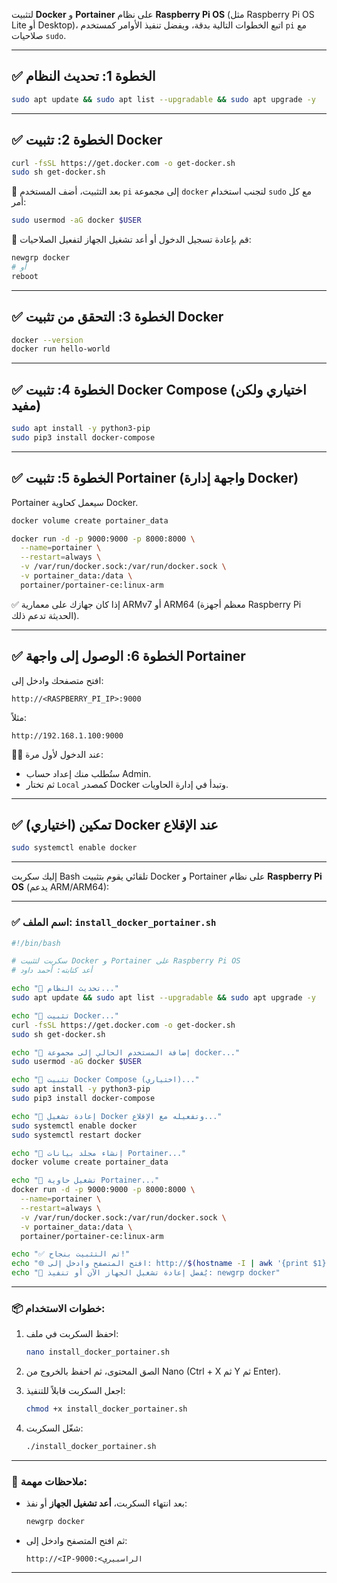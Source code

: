 لتثبيت **Docker** و **Portainer** على نظام **Raspberry Pi OS** (مثل Raspberry Pi OS Lite أو Desktop)، اتبع الخطوات التالية بدقة، ويفضل تنفيذ الأوامر كمستخدم `pi` مع صلاحيات `sudo`.

---

## ✅ الخطوة 1: تحديث النظام

```bash
sudo apt update && sudo apt list --upgradable && sudo apt upgrade -y
```

---

## ✅ الخطوة 2: تثبيت Docker

```bash
curl -fsSL https://get.docker.com -o get-docker.sh
sudo sh get-docker.sh
```

🔹 بعد التثبيت، أضف المستخدم `pi` إلى مجموعة `docker` لتجنب استخدام `sudo` مع كل أمر:

```bash
sudo usermod -aG docker $USER
```

🔁 قم بإعادة تسجيل الدخول أو أعد تشغيل الجهاز لتفعيل الصلاحيات:

```bash
newgrp docker
# أو
reboot
```

---

## ✅ الخطوة 3: التحقق من تثبيت Docker

```bash
docker --version
docker run hello-world
```

---

## ✅ الخطوة 4: تثبيت Docker Compose (اختياري ولكن مفيد)

```bash
sudo apt install -y python3-pip
sudo pip3 install docker-compose
```

---

## ✅ الخطوة 5: تثبيت Portainer (واجهة إدارة Docker)

Portainer سيعمل كحاوية Docker.

```bash
docker volume create portainer_data

docker run -d -p 9000:9000 -p 8000:8000 \
  --name=portainer \
  --restart=always \
  -v /var/run/docker.sock:/var/run/docker.sock \
  -v portainer_data:/data \
  portainer/portainer-ce:linux-arm
```

✅ إذا كان جهازك على معمارية ARMv7 أو ARM64 (معظم أجهزة Raspberry Pi الحديثة تدعم ذلك).

---

## ✅ الخطوة 6: الوصول إلى واجهة Portainer

افتح متصفحك وادخل إلى:

```
http://<RASPBERRY_PI_IP>:9000
```

مثلاً:

```
http://192.168.1.100:9000
```

🧑‍💼 عند الدخول لأول مرة:

* ستُطلب منك إعداد حساب Admin.
* ثم تختار `Local` كمصدر Docker وتبدأ في إدارة الحاويات.

---

## ✅ (اختياري) تمكين Docker عند الإقلاع

```bash
sudo systemctl enable docker
```

---

إليك سكربت Bash تلقائي يقوم بتثبيت Docker و Portainer على نظام **Raspberry Pi OS** (يدعم ARM/ARM64):

---

### ✅ اسم الملف: `install_docker_portainer.sh`

```bash
#!/bin/bash

# سكربت لتثبيت Docker و Portainer على Raspberry Pi OS
# أعد كتابته: أحمد داود

echo "🔧 تحديث النظام..."
sudo apt update && sudo apt list --upgradable && sudo apt upgrade -y

echo "🐳 تثبيت Docker..."
curl -fsSL https://get.docker.com -o get-docker.sh
sudo sh get-docker.sh

echo "👤 إضافة المستخدم الحالي إلى مجموعة docker..."
sudo usermod -aG docker $USER

echo "🐍 تثبيت Docker Compose (اختياري)..."
sudo apt install -y python3-pip
sudo pip3 install docker-compose

echo "🔁 إعادة تشغيل Docker وتفعيله مع الإقلاع..."
sudo systemctl enable docker
sudo systemctl restart docker

echo "💾 إنشاء مجلد بيانات Portainer..."
docker volume create portainer_data

echo "🚀 تشغيل حاوية Portainer..."
docker run -d -p 9000:9000 -p 8000:8000 \
  --name=portainer \
  --restart=always \
  -v /var/run/docker.sock:/var/run/docker.sock \
  -v portainer_data:/data \
  portainer/portainer-ce:linux-arm

echo "✅ تم التثبيت بنجاح!"
echo "🌐 افتح المتصفح وادخل إلى: http://$(hostname -I | awk '{print $1}'):9000"
echo "🔁 يُفضل إعادة تشغيل الجهاز الآن أو تنفيذ: newgrp docker"
```

---

### 📦 خطوات الاستخدام:

1. احفظ السكربت في ملف:

   ```bash
   nano install_docker_portainer.sh
   ```

2. الصق المحتوى، ثم احفظ بالخروج من Nano (Ctrl + X ثم Y ثم Enter).

3. اجعل السكربت قابلاً للتنفيذ:

   ```bash
   chmod +x install_docker_portainer.sh
   ```

4. شغّل السكربت:

   ```bash
   ./install_docker_portainer.sh
   ```

---

### 📌 ملاحظات مهمة:

* بعد انتهاء السكربت، **أعد تشغيل الجهاز** أو نفذ:

  ```bash
  newgrp docker
  ```
* ثم افتح المتصفح وادخل إلى:

  ```
  http://<IP-الراسبيري>:9000
  ```

---
